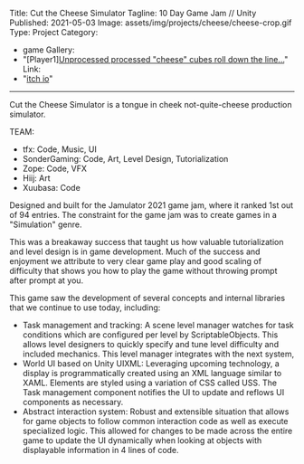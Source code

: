 ﻿Title: Cut the Cheese Simulator
Tagline: 10 Day Game Jam // Unity
Published: 2021-05-03
Image: assets/img/projects/cheese/cheese-crop.gif
Type: Project
Category: 
  - game
Gallery:
  - "[Player1][Unprocessed processed \"cheese\" cubes roll down the line...](assets/img/projects/cheese/cheese.gif)"
Link:
  - "[itch io](https://zoped.itch.io/who-cut-the-cheese)"
---
Cut the Cheese Simulator is a tongue in cheek not-quite-cheese production simulator.

TEAM:
- tfx: Code, Music, UI
- SonderGaming: Code, Art, Level Design, Tutorialization
- Zope: Code, VFX
- Hiij: Art
- Xuubasa: Code

Designed and built for the Jamulator 2021 game jam, where it ranked 1st out of 94 entries.  The constraint for the game jam was to create games in a "Simulation" genre.

This was a breakaway success that taught us how valuable tutorialization and level design is in game development.  Much of the success and enjoyment we attribute to very clear game play and good scaling of difficulty that shows you how to play the game without throwing prompt after prompt at you.

This game saw the development of several concepts and internal libraries that we continue to use today, including:
 - Task management and tracking:  A scene level manager watches for task conditions which are configured per level by ScriptableObjects.  This allows level designers to quickly specify and tune level difficulty and included  mechanics.  This level manager integrates with the next system,
 - World UI based on Unity UIXML:  Leveraging upcoming technology, a display is programmatically created using an XML language similar to XAML.  Elements are styled using a variation of CSS called USS.  The Task management component notifies the UI to update and reflows UI components as necessary.
 - Abstract interaction system: Robust and extensible situation that allows for game objects to follow common interaction  code as well as execute specialized logic.  This allowed for changes to be made across the entire game to update the UI dynamically when looking at objects with displayable information in 4 lines of code.